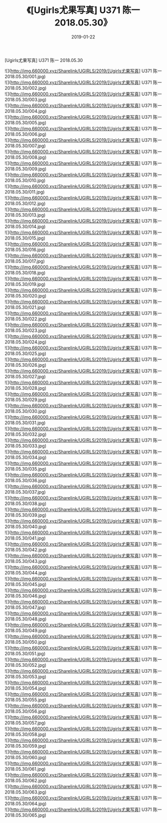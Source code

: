 ﻿---
layout: post
title:  《[Ugirls尤果写真] U371 陈一 2018.05.30》
date:   2019-01-22
img: http://img.660000.xyz/Sharelink/UGIRLS/2019/[Ugirls尤果写真] U371 陈一 2018.05.30/000.jpg
categories: [美女, 清纯, 唯美]
---

[Ugirls尤果写真] U371 陈一 2018.05.30

 ![](http://img.660000.xyz/Sharelink/UGIRLS/2019/[Ugirls尤果写真] U371 陈一 2018.05.30/001.jpg) <br>![](http://img.660000.xyz/Sharelink/UGIRLS/2019/[Ugirls尤果写真] U371 陈一 2018.05.30/002.jpg) <br>![](http://img.660000.xyz/Sharelink/UGIRLS/2019/[Ugirls尤果写真] U371 陈一 2018.05.30/003.jpg) <br>![](http://img.660000.xyz/Sharelink/UGIRLS/2019/[Ugirls尤果写真] U371 陈一 2018.05.30/004.jpg) <br>![](http://img.660000.xyz/Sharelink/UGIRLS/2019/[Ugirls尤果写真] U371 陈一 2018.05.30/005.jpg) <br>![](http://img.660000.xyz/Sharelink/UGIRLS/2019/[Ugirls尤果写真] U371 陈一 2018.05.30/006.jpg) <br>![](http://img.660000.xyz/Sharelink/UGIRLS/2019/[Ugirls尤果写真] U371 陈一 2018.05.30/007.jpg) <br>![](http://img.660000.xyz/Sharelink/UGIRLS/2019/[Ugirls尤果写真] U371 陈一 2018.05.30/008.jpg) <br>![](http://img.660000.xyz/Sharelink/UGIRLS/2019/[Ugirls尤果写真] U371 陈一 2018.05.30/009.jpg) <br>![](http://img.660000.xyz/Sharelink/UGIRLS/2019/[Ugirls尤果写真] U371 陈一 2018.05.30/010.jpg) <br>![](http://img.660000.xyz/Sharelink/UGIRLS/2019/[Ugirls尤果写真] U371 陈一 2018.05.30/011.jpg) <br>![](http://img.660000.xyz/Sharelink/UGIRLS/2019/[Ugirls尤果写真] U371 陈一 2018.05.30/012.jpg) <br>![](http://img.660000.xyz/Sharelink/UGIRLS/2019/[Ugirls尤果写真] U371 陈一 2018.05.30/013.jpg) <br>![](http://img.660000.xyz/Sharelink/UGIRLS/2019/[Ugirls尤果写真] U371 陈一 2018.05.30/014.jpg) <br>![](http://img.660000.xyz/Sharelink/UGIRLS/2019/[Ugirls尤果写真] U371 陈一 2018.05.30/015.jpg) <br>![](http://img.660000.xyz/Sharelink/UGIRLS/2019/[Ugirls尤果写真] U371 陈一 2018.05.30/016.jpg) <br>![](http://img.660000.xyz/Sharelink/UGIRLS/2019/[Ugirls尤果写真] U371 陈一 2018.05.30/017.jpg) <br>![](http://img.660000.xyz/Sharelink/UGIRLS/2019/[Ugirls尤果写真] U371 陈一 2018.05.30/018.jpg) <br>![](http://img.660000.xyz/Sharelink/UGIRLS/2019/[Ugirls尤果写真] U371 陈一 2018.05.30/019.jpg) <br>![](http://img.660000.xyz/Sharelink/UGIRLS/2019/[Ugirls尤果写真] U371 陈一 2018.05.30/020.jpg) <br>![](http://img.660000.xyz/Sharelink/UGIRLS/2019/[Ugirls尤果写真] U371 陈一 2018.05.30/021.jpg) <br>![](http://img.660000.xyz/Sharelink/UGIRLS/2019/[Ugirls尤果写真] U371 陈一 2018.05.30/022.jpg) <br>![](http://img.660000.xyz/Sharelink/UGIRLS/2019/[Ugirls尤果写真] U371 陈一 2018.05.30/023.jpg) <br>![](http://img.660000.xyz/Sharelink/UGIRLS/2019/[Ugirls尤果写真] U371 陈一 2018.05.30/024.jpg) <br>![](http://img.660000.xyz/Sharelink/UGIRLS/2019/[Ugirls尤果写真] U371 陈一 2018.05.30/025.jpg) <br>![](http://img.660000.xyz/Sharelink/UGIRLS/2019/[Ugirls尤果写真] U371 陈一 2018.05.30/026.jpg) <br>![](http://img.660000.xyz/Sharelink/UGIRLS/2019/[Ugirls尤果写真] U371 陈一 2018.05.30/027.jpg) <br>![](http://img.660000.xyz/Sharelink/UGIRLS/2019/[Ugirls尤果写真] U371 陈一 2018.05.30/028.jpg) <br>![](http://img.660000.xyz/Sharelink/UGIRLS/2019/[Ugirls尤果写真] U371 陈一 2018.05.30/029.jpg) <br>![](http://img.660000.xyz/Sharelink/UGIRLS/2019/[Ugirls尤果写真] U371 陈一 2018.05.30/030.jpg) <br>![](http://img.660000.xyz/Sharelink/UGIRLS/2019/[Ugirls尤果写真] U371 陈一 2018.05.30/031.jpg) <br>![](http://img.660000.xyz/Sharelink/UGIRLS/2019/[Ugirls尤果写真] U371 陈一 2018.05.30/032.jpg) <br>![](http://img.660000.xyz/Sharelink/UGIRLS/2019/[Ugirls尤果写真] U371 陈一 2018.05.30/033.jpg) <br>![](http://img.660000.xyz/Sharelink/UGIRLS/2019/[Ugirls尤果写真] U371 陈一 2018.05.30/034.jpg) <br>![](http://img.660000.xyz/Sharelink/UGIRLS/2019/[Ugirls尤果写真] U371 陈一 2018.05.30/035.jpg) <br>![](http://img.660000.xyz/Sharelink/UGIRLS/2019/[Ugirls尤果写真] U371 陈一 2018.05.30/036.jpg) <br>![](http://img.660000.xyz/Sharelink/UGIRLS/2019/[Ugirls尤果写真] U371 陈一 2018.05.30/037.jpg) <br>![](http://img.660000.xyz/Sharelink/UGIRLS/2019/[Ugirls尤果写真] U371 陈一 2018.05.30/038.jpg) <br>![](http://img.660000.xyz/Sharelink/UGIRLS/2019/[Ugirls尤果写真] U371 陈一 2018.05.30/039.jpg) <br>![](http://img.660000.xyz/Sharelink/UGIRLS/2019/[Ugirls尤果写真] U371 陈一 2018.05.30/040.jpg) <br>![](http://img.660000.xyz/Sharelink/UGIRLS/2019/[Ugirls尤果写真] U371 陈一 2018.05.30/041.jpg) <br>![](http://img.660000.xyz/Sharelink/UGIRLS/2019/[Ugirls尤果写真] U371 陈一 2018.05.30/042.jpg) <br>![](http://img.660000.xyz/Sharelink/UGIRLS/2019/[Ugirls尤果写真] U371 陈一 2018.05.30/043.jpg) <br>![](http://img.660000.xyz/Sharelink/UGIRLS/2019/[Ugirls尤果写真] U371 陈一 2018.05.30/044.jpg) <br>![](http://img.660000.xyz/Sharelink/UGIRLS/2019/[Ugirls尤果写真] U371 陈一 2018.05.30/045.jpg) <br>![](http://img.660000.xyz/Sharelink/UGIRLS/2019/[Ugirls尤果写真] U371 陈一 2018.05.30/046.jpg) <br>![](http://img.660000.xyz/Sharelink/UGIRLS/2019/[Ugirls尤果写真] U371 陈一 2018.05.30/047.jpg) <br>![](http://img.660000.xyz/Sharelink/UGIRLS/2019/[Ugirls尤果写真] U371 陈一 2018.05.30/048.jpg) <br>![](http://img.660000.xyz/Sharelink/UGIRLS/2019/[Ugirls尤果写真] U371 陈一 2018.05.30/049.jpg) <br>![](http://img.660000.xyz/Sharelink/UGIRLS/2019/[Ugirls尤果写真] U371 陈一 2018.05.30/050.jpg) <br>![](http://img.660000.xyz/Sharelink/UGIRLS/2019/[Ugirls尤果写真] U371 陈一 2018.05.30/051.jpg) <br>![](http://img.660000.xyz/Sharelink/UGIRLS/2019/[Ugirls尤果写真] U371 陈一 2018.05.30/052.jpg) <br>![](http://img.660000.xyz/Sharelink/UGIRLS/2019/[Ugirls尤果写真] U371 陈一 2018.05.30/053.jpg) <br>![](http://img.660000.xyz/Sharelink/UGIRLS/2019/[Ugirls尤果写真] U371 陈一 2018.05.30/054.jpg) <br>![](http://img.660000.xyz/Sharelink/UGIRLS/2019/[Ugirls尤果写真] U371 陈一 2018.05.30/055.jpg) <br>![](http://img.660000.xyz/Sharelink/UGIRLS/2019/[Ugirls尤果写真] U371 陈一 2018.05.30/056.jpg) <br>![](http://img.660000.xyz/Sharelink/UGIRLS/2019/[Ugirls尤果写真] U371 陈一 2018.05.30/057.jpg) <br>![](http://img.660000.xyz/Sharelink/UGIRLS/2019/[Ugirls尤果写真] U371 陈一 2018.05.30/058.jpg) <br>![](http://img.660000.xyz/Sharelink/UGIRLS/2019/[Ugirls尤果写真] U371 陈一 2018.05.30/059.jpg) <br>![](http://img.660000.xyz/Sharelink/UGIRLS/2019/[Ugirls尤果写真] U371 陈一 2018.05.30/060.jpg) <br>![](http://img.660000.xyz/Sharelink/UGIRLS/2019/[Ugirls尤果写真] U371 陈一 2018.05.30/061.jpg) <br>![](http://img.660000.xyz/Sharelink/UGIRLS/2019/[Ugirls尤果写真] U371 陈一 2018.05.30/062.jpg) <br>![](http://img.660000.xyz/Sharelink/UGIRLS/2019/[Ugirls尤果写真] U371 陈一 2018.05.30/063.jpg) <br>![](http://img.660000.xyz/Sharelink/UGIRLS/2019/[Ugirls尤果写真] U371 陈一 2018.05.30/064.jpg) <br>![](http://img.660000.xyz/Sharelink/UGIRLS/2019/[Ugirls尤果写真] U371 陈一 2018.05.30/065.jpg) <br>